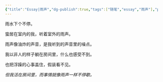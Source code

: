 ```yaml
---
{"title":"Essay|雨声","dg-publish":true,"tags":["随笔","essay","雨声"],"permalink":"/essay/Essay20230901/","dgPassFrontmatter":true,"created":"","updated":""}
---
```


雨水下个不停。

蛰居在室内的我，听着室外的雨声。

雨声像油炸的声音，是我听到的声音里的噪点。

我以非人的样子躺在房间里，什么也感受不到。

也把浮躁的心事盖住，假装看不见。

*但我活在房间里，而事情就像雨声一样不停歇。*